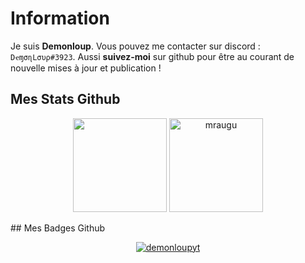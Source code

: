 # Information
Je suis **Demonloup**. Vous pouvez me contacter sur discord : `DҽɱσɳLσυρ#3923`.
Aussi **suivez-moi** sur github pour être au courant de nouvelle mises à jour et publication !

## Mes Stats Github
 <p align="center">
   <img height="150px" src="https://github-readme-stats.vercel.app/api?username=demonloupyt&show_icons=true&count_private=true&theme=tokyonight" />&nbsp;<img height="150px" src="https://github-readme-stats.vercel.app/api/top-langs/?username=demonloupyt&layout=compact&count_private=true&theme=tokyonight" alt="mraugu" />
</p>
## Mes Badges Github
<p align="center"><a href=""><img src="https://github-profile-trophy.vercel.app/?username=demonloupyt" alt="demonloupyt" /></a> </p>
